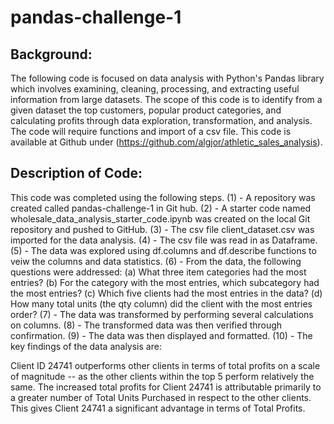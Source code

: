 # pandas-challenge-1

## Background:

The following code is focused on data analysis with Python's Pandas library which involves examining, cleaning, processing, and extracting useful information from large datasets.  The scope of this code is to identify from a given dataset the top customers, popular product categories, and calculating profits through data exploration, transformation, and analysis.
The code will require functions and import of a csv file. 
This code is available at Github under (https://github.com/algjor/athletic_sales_analysis).

## Description of Code:
This code was completed using the following steps.
(1) - A repository was created called pandas-challenge-1 in Git hub.
(2) - A starter code named wholesale_data_analysis_starter_code.ipynb was created on the local Git repository and pushed to GitHub.
(3) - The csv file client_dataset.csv was imported for the data analysis.
(4) - The csv file was read in as Dataframe.
(5) - The data was explored using df.columns and df.describe functions to veiw the columns and data statistics.
(6) - From the data, the following questions were addressed:  (a) What three item categories had the most entries?
(b) For the category with the most entries, which subcategory had the most entries? (c) Which five clients had the most entries in the data? (d) How many total units (the qty column) did the client with the most entries order?
(7) - The data was transformed by performing several calculations on columns.
(8) - The transformed data was then verified through confirmation.
(9) - The data was then displayed and formatted.
(10) - The key findings of the data analysis are:

Client ID 24741 outperforms other clients in terms of total profits on a scale of magnitude -- as the other clients within the top 5 perform relatively the same. The increased total profits for Client 24741 is attributable primarily to a greater number of Total Units Purchased in respect to the other clients.  This gives Client 24741 a significant advantage in terms of Total Profits.
